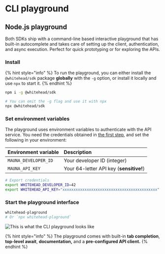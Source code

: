 # CLI playground

## Node.js playground

Both SDKs ship with a command-line based interactive playground that has built-in autocomplete and takes care of setting up the client, authentication, and async execution. Perfect for quick prototyping or for exploring the APIs.

### Install

{% hint style="info" %}
To run the playground, you can either install the `@whitehead/sdk` package **globally** with the `-g` option, or install it locally and use `npx` to start it.
{% endhint %}

```bash
npm i -g @whitehead/sdk

# You can omit the -g flag and use it with npx
npx @whitehead/sdk
```

### Set environment variables

The playground uses environment variables to authenticate with the API service. You need the credentials obtained in [the first step](get-api-key.md#grab-your-id-and-private-key), and set the following in your environment:

| Environment variable | Description |
| :--- | :--- |
| `MAUNA_DEVELOPER_ID` | Your developer ID \(integer\) |
| `MAUNA_API_KEY` | Your 64-letter API key \(**sensitive!**\) |

```bash
# Export credentials
export WHITEHEAD_DEVELOPER_ID=42
export WHITEHEAD_API_KEY="xxxxxxxxxxxxxxxxxxxxxxxxxxxxxxxxxxxxxxxxxxx"
```

### Start the playground interface

```bash
whitehead-plaground
# Or `npx whitehead-plaground`
```

![This is what the CLI playground looks like](https://github.com/whitehead-ai/docs/tree/463fce6207fdc18bbdad710ab66dd2b3072e86f4/content/.gitbook/assets/mauna_playground_screenshot.png)

{% hint style="info" %}
The playground comes with built-in **tab completion**, **top-level await**, **documentation,** and a **pre-configured API client.**
{% endhint %}

